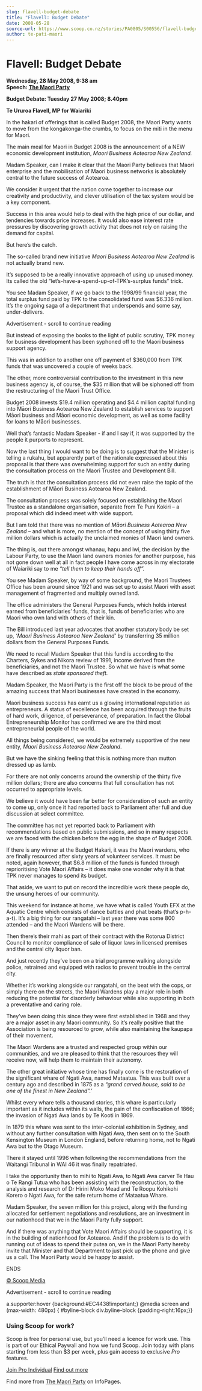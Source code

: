 ```yaml
---
slug: flavell-budget-debate
title: "Flavell: Budget Debate"
date: 2008-05-28
source-url: https://www.scoop.co.nz/stories/PA0805/S00556/flavell-budget-debate.htm
author: te-pati-maori
---
```

Flavell: Budget Debate
======================

**Wednesday, 28 May 2008, 9:38 am**  
**Speech: [The Maori Party](https://info.scoop.co.nz/The_Maori_Party)**

**Budget Debate: Tuesday 27 May 2008; 8.40pm**

**Te Ururoa Flavell, MP for Waiariki**

In the hakari of offerings that is called Budget 2008, the Maori Party wants to move from the kongakonga-the crumbs, to focus on the miti in the menu for Maori.

The main meal for Maori in Budget 2008 is the announcement of a NEW economic development institution, _Maori Business Aotearoa New Zealand._

Madam Speaker, can I make it clear that the Maori Party believes that Maori enterprise and the mobilisation of Maori business networks is absolutely central to the future success of Aotearoa.

We consider it urgent that the nation come together to increase our creativity and productivity, and clever utilisation of the tax system would be a key component.

Success in this area would help to deal with the high price of our dollar, and tendencies towards price increases. It would also ease interest rate pressures by discovering growth activity that does not rely on raising the demand for capital.

But here’s the catch.

The so-called brand new initiative _Maori Business Aotearoa New Zealand_ is not actually brand new.

It’s supposed to be a really innovative approach of using up unused money. Its called the old “let’s-have-a-spend-up-of-TPK’s-surplus funds” trick.

You see Madam Speaker, if we go back to the 1998/99 financial year, the total surplus fund paid by TPK to the consolidated fund was $6.336 million. It’s the ongoing saga of a department that underspends and some say, under-delivers.

Advertisement - scroll to continue reading





But instead of exposing the books to the light of public scrutiny, TPK money for business development has been syphoned off to the Maori business support agency.

This was in addition to another one off payment of $360,000 from TPK funds that was uncovered a couple of weeks back.

The other, more controversial contribution to the investment in this new business agency is, of course, the $35 million that will be siphoned off from the restructuring of the Maori Trust Office.

Budget 2008 invests $19.4 million operating and $4.4 million capital funding into Māori Business Aotearoa New Zealand to establish services to support Māori business and Māori economic development, as well as some facility for loans to Māori businesses.

Well that’s fantastic Madam Speaker - if and I say if, it was supported by the people it purports to represent.

Now the last thing I would want to be doing is to suggest that the Minister is telling a rukahu, but apparently part of the rationale expressed about this proposal is that there was overwhelming support for such an entity during the consultation process on the Maori Trustee and Development Bill.

The truth is that the consultation process did not even raise the topic of the establishment of Māori Business Aotearoa New Zealand.

The consultation process was solely focused on establishing the Maori Trustee as a standalone organisation, separate from Te Puni Kokiri – a proposal which did indeed meet with wide support.

But I am told that there was no mention of _Māori Business Aotearoa New Zealand_ – and what is more, no mention of the concept of using thirty five million dollars which is actually the unclaimed monies of Maori land owners.

The thing is, out there amongst whanau, hapu and iwi, the decision by the Labour Party, to use the Maori land owners monies for another purpose, has not gone down well at all in fact people I have come across in my electorate of Waiariki say to me _“tell them to keep their hands off”._

You see Madam Speaker, by way of some background, the Maori Trustees Office has been around since 1921 and was set up to assist Maori with asset management of fragmented and multiply owned land.

The office administers the General Purposes Funds, which holds interest earned from beneficiaries’ funds, that is, funds of beneficiaries who are Maori who own land with others of their kin.

The Bill introduced last year advocates that another statutory body be set up, _‘Maori Business Aotearoa New Zealand’_ by transferring 35 million dollars from the General Purposes Funds.

We need to recall Madam Speaker that this fund is according to the Charters, Sykes and Nikora review of 1991, income derived from the beneficiaries, and not the Maori Trustee. So what we have is what some have described as _state sponsored theft._

Madam Speaker, the Maori Party is the first off the block to be proud of the amazing success that Maori businesses have created in the economy.

Maori business success has earnt us a glowing international reputation as entrepreneurs. A status of excellence has been acquired through the fruits of hard work, diligence, of perseverance, of preparation. In fact the Global Entrepreneurship Monitor has confirmed we are the third most entrepreneurial people of the world.

All things being considered, we would be extremely supportive of the new entity, _Maori Business Aotearoa New Zealand_.

But we have the sinking feeling that this is nothing more than mutton dressed up as lamb.

For there are not only concerns around the ownership of the thirty five million dollars; there are also concerns that full consultation has not occurred to appropriate levels.

We believe it would have been far better for consideration of such an entity to come up, only once it had reported back to Parliament after full and due discussion at select committee.

The committee has not yet reported back to Parliament with recommendations based on public submissions, and so in many respects we are faced with the chicken before the egg in the shape of Budget 2008.

If there is any winner at the Budget Hakari, it was the Maori wardens, who are finally resourced after sixty years of volunteer services. It must be noted, again however, that $6.8 million of the funds is funded through reprioritising Vote Maori Affairs – it does make one wonder why it is that TPK never manages to spend its budget.

That aside, we want to put on record the incredible work these people do, the unsung heroes of our community.

This weekend for instance at home, we have what is called Youth EFX at the Aquatic Centre which consists of dance battles and phat beats (that’s p-h-a-t). It’s a big thing for our rangatahi – last year there was some 800 attended – and the Maori Wardens will be there.

Then there’s their mahi as part of their contract with the Rotorua District Council to monitor compliance of sale of liquor laws in licensed premises and the central city liquor ban.

And just recently they’ve been on a trial programme walking alongside police, retrained and equipped with radios to prevent trouble in the central city.

Whether it’s working alongside our rangatahi, on the beat with the cops, or simply there on the streets, the Maori Wardens play a major role in both reducing the potential for disorderly behaviour while also supporting in both a preventative and caring role.

They’ve been doing this since they were first established in 1968 and they are a major asset in any Maori community. So it’s really positive that the Association is being resourced to grow, while also maintaining the kaupapa of their movement.

The Maori Wardens are a trusted and respected group within our communities, and we are pleased to think that the resources they will receive now, will help them to maintain their autonomy.

The other great initiative whose time has finally come is the restoration of the significant whare of Ngati Awa, named Mataatua. This was built over a century ago and described in 1875 as a _“grand carved house, said to be one of the finest in New Zealand”.’_

Whilst every whare tells a thousand stories, this whare is particularly important as it includes within its walls, the pain of the confiscation of 1866; the invasion of Ngati Awa lands by Te Kooti in 1869.

In 1879 this whare was sent to the inter-colonial exhibition in Sydney, and without any further consultation with Ngati Awa, then sent on to the South Kensington Museum in London England, before returning home, not to Ngati Awa but to the Otago Museum.

There it stayed until 1996 when following the recommendations from the Waitangi Tribunal in WAI 46 it was finally repatriated.

I take the opportunity then to mihi to Ngati Awa, to Ngati Awa carver Te Hau o Te Rangi Tutua who has been assisting with the reconstruction, to the analysis and research of Dr Hirini Moko Mead and Te Roopu Kohikohi Korero o Ngati Awa, for the safe return home of Mataatua Whare.

Madam Speaker, the seven million for this project, along with the funding allocated for settlement negotiations and resolutions, are an investment in our nationhood that we in the Maori Party fully support.

And if there was anything that Vote Maori Affairs should be supporting, it is in the building of nationhood for Aotearoa. And if the problem is to do with running out of ideas to spend their putea on, we in the Maori Party hereby invite that Minister and that Department to just pick up the phone and give us a call. The Maori Party would be happy to assist.

  
ENDS

[© Scoop Media](http://www.scoop.co.nz/about/terms.html)  

Advertisement - scroll to continue reading



a.supporter:hover {background:#EC4438!important;} @media screen and (max-width: 480px) { #byline-block div.byline-block {padding-right:16px;}}

### Using Scoop for work?

Scoop is free for personal use, but you’ll need a licence for work use. This is part of our Ethical Paywall and how we fund Scoop. Join today with plans starting from less than $3 per week, plus gain access to exclusive _Pro_ features.  
  
[Join Pro Individual](https://pro.scoop.co.nz/Individual/?from=ProIn24) [Find out more](https://pro.scoop.co.nz/using-scoop-for-work/?from=ProIn24)

Find more from [The Maori Party](https://info.scoop.co.nz/The_Maori_Party) on InfoPages.